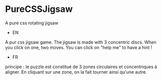 # PureCSSJigsaw
A pure css rotating jigsaw

- EN

A pur css jigsaw game. The jigsaw is made with 3 concentric discs. When you click on one, two moves.
You can click on "help me" to have a hint !

- FR

principe : le puzzle est constitué de 3 zones circulaires et concentriques à aligner.
En cliquant sur une zone, on la fait tourner ainsi qu'une autre.
